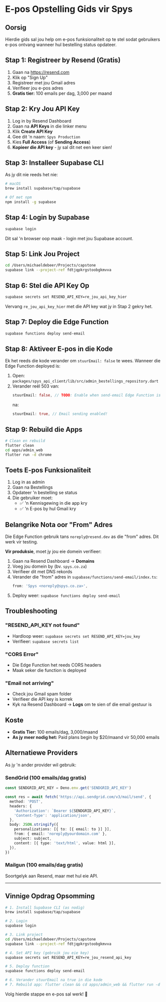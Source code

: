 # E-pos Opstelling Gids vir Spys

## Oorsig
Hierdie gids sal jou help om e-pos funksionaliteit op te stel sodat gebruikers e-pos ontvang wanneer hul bestelling status opdateer.

## Stap 1: Registreer by Resend (Gratis)

1. Gaan na https://resend.com
2. Klik op "Sign Up" 
3. Registreer met jou Gmail adres
4. Verifieer jou e-pos adres
5. **Gratis tier:** 100 emails per dag, 3,000 per maand

## Stap 2: Kry Jou API Key

1. Log in by Resend Dashboard
2. Gaan na **API Keys** in die linker menu
3. Klik **Create API Key**
4. Gee dit 'n naam: `Spys Production`
5. Kies **Full Access** (of **Sending Access**)
6. **Kopieer die API key** - jy sal dit net een keer sien!

## Stap 3: Installeer Supabase CLI

As jy dit nie reeds het nie:

```bash
# macOS
brew install supabase/tap/supabase

# Of met npm
npm install -g supabase
```

## Stap 4: Login by Supabase

```bash
supabase login
```

Dit sal 'n browser oop maak - login met jou Supabase account.

## Stap 5: Link Jou Project

```bash
cd /Users/michaeldebeer/Projects/capstone
supabase link --project-ref fdtjqpkrgstoobgkmvva
```

## Stap 6: Stel die API Key Op

```bash
supabase secrets set RESEND_API_KEY=re_jou_api_key_hier
```

Vervang `re_jou_api_key_hier` met die API key wat jy in Stap 2 gekry het.

## Stap 7: Deploy die Edge Function

```bash
supabase functions deploy send-email
```

## Stap 8: Aktiveer E-pos in die Kode

Ek het reeds die kode verander om `stuurEmail: false` te wees. Wanneer die Edge Function deployed is:

1. Open: `packages/spys_api_client/lib/src/admin_bestellings_repository.dart`
2. Verander reël 503 van:
   ```dart
   stuurEmail: false, // TODO: Enable when send-email Edge Function is deployed
   ```
   na:
   ```dart
   stuurEmail: true, // Email sending enabled!
   ```

## Stap 9: Rebuild die Apps

```bash
# Clean en rebuild
flutter clean
cd apps/admin_web
flutter run -d chrome
```

## Toets E-pos Funksionaliteit

1. Log in as admin
2. Gaan na Bestellings
3. Opdateer 'n bestelling se status
4. Die gebruiker moet:
   - ✅ 'n Kennisgewing in die app kry
   - ✅ 'n E-pos by hul Gmail kry

## Belangrike Nota oor "From" Adres

Die Edge Function gebruik tans `noreply@resend.dev` as die "from" adres. Dit werk vir testing.

**Vir produksie**, moet jy jou eie domein verifieer:
1. Gaan na Resend Dashboard → **Domains**
2. Voeg jou domein by (bv. `spys.co.za`)
3. Verifieer dit met DNS rekords
4. Verander die "from" adres in `supabase/functions/send-email/index.ts`:
   ```typescript
   from: 'Spys <noreply@spys.co.za>',
   ```
5. Deploy weer: `supabase functions deploy send-email`

## Troubleshooting

### "RESEND_API_KEY not found"
- Hardloop weer: `supabase secrets set RESEND_API_KEY=jou_key`
- Verifieer: `supabase secrets list`

### "CORS Error"
- Die Edge Function het reeds CORS headers
- Maak seker die function is deployed

### "Email not arriving"
- Check jou Gmail spam folder
- Verifieer die API key is korrek
- Kyk na Resend Dashboard → **Logs** om te sien of die email gestuur is

## Koste

- **Gratis Tier:** 100 emails/dag, 3,000/maand
- **As jy meer nodig het:** Paid plans begin by $20/maand vir 50,000 emails

## Alternatiewe Providers

As jy 'n ander provider wil gebruik:

### SendGrid (100 emails/dag gratis)
```typescript
const SENDGRID_API_KEY = Deno.env.get('SENDGRID_API_KEY')

const res = await fetch('https://api.sendgrid.com/v3/mail/send', {
  method: 'POST',
  headers: {
    'Authorization': `Bearer ${SENDGRID_API_KEY}`,
    'Content-Type': 'application/json',
  },
  body: JSON.stringify({
    personalizations: [{ to: [{ email: to }] }],
    from: { email: 'noreply@yourdomain.com' },
    subject: subject,
    content: [{ type: 'text/html', value: html }],
  }),
})
```

### Mailgun (100 emails/dag gratis)
Soortgelyk aan Resend, maar met hul eie API.

---

## Vinnige Opdrag Opsomming

```bash
# 1. Install Supabase CLI (as nodig)
brew install supabase/tap/supabase

# 2. Login
supabase login

# 3. Link project
cd /Users/michaeldebeer/Projects/capstone
supabase link --project-ref fdtjqpkrgstoobgkmvva

# 4. Set API key (gebruik jou eie key)
supabase secrets set RESEND_API_KEY=re_jou_resend_api_key

# 5. Deploy function
supabase functions deploy send-email

# 6. Verander stuurEmail na true in die kode
# 7. Rebuild app: flutter clean && cd apps/admin_web && flutter run -d chrome
```

Volg hierdie stappe en e-pos sal werk! 🎉

